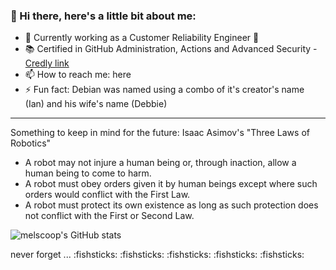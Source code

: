 ### 👋 Hi there, here's a little bit about me:

<!--
**melscoop/melscoop** is a ✨ _special_ ✨ repository because its `README.md` (this file) appears on your GitHub profile. 
--> 

- 🔭 Currently working as a Customer Reliability Engineer 🤘
- :books: Certified in GitHub Administration, Actions and Advanced Security - [Credly link](https://www.credly.com/users/melanie-cooper.d2d9baa3)
- 📫 How to reach me: here
- ⚡ Fun fact: Debian was named using a combo of it's creator's name (Ian) and his wife's name (Debbie) 

<!-- - RIP [Deb(Ian) Murdock](https://www.zdnet.com/article/debian-linux-founder-ian-murdock-dies-at-42-cause-unknown/) -->

---

Something to keep in mind for the future: Isaac Asimov's "Three Laws of Robotics" 
- A robot may not injure a human being or, through inaction, allow a human being to come to harm.
- A robot must obey orders given it by human beings except where such orders would conflict with the First Law.
- A robot must protect its own existence as long as such protection does not conflict with the First or Second Law.

![melscoop's GitHub stats](https://github-readme-stats.vercel.app/api?username=melscoop&show_icons=true)


never forget ... :fishsticks: :fishsticks: :fishsticks: :fishsticks: :fishsticks:
